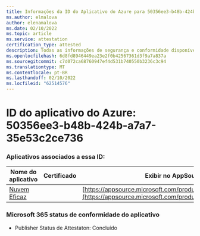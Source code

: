 ```yaml
---
title: Informações da ID do Aplicativo do Azure para 50356ee3-b48b-424b-a7a7-35e53c2ce736
ms.author: elmalova
author: elenamalova
ms.date: 02/10/2022
ms.topic: article
ms.service: attestation
certification_type: attested
description: Todas as informações de segurança e conformidade disponíveis para 50356ee3-b48b-424b-a7a7-35e53c2ce736.
ms.openlocfilehash: 6d8fd8946449ea23e2f0b42567361d3f9a7a837a
ms.sourcegitcommit: c7d072ca68760947ef4d531b740550b3236c3c94
ms.translationtype: MT
ms.contentlocale: pt-BR
ms.lasthandoff: 02/10/2022
ms.locfileid: "62514576"
---
```

# <a name="azure-app-id-50356ee3-b48b-424b-a7a7-35e53c2ce736"></a>ID do aplicativo do Azure: 50356ee3-b48b-424b-a7a7-35e53c2ce736


### <a name="apps-associated-with-this-id"></a>Aplicativos associados a essa ID:
| **Nome do aplicativo** | **Certificado** | **Exibir no AppSource** |
|--------------|---------------|-----------------------|
| [Nuvem Eficaz](https://docs.microsoft.com/microsoft-365-app-certification/forward/WA200002408) |  | [https://appsource.microsoft.com/product/office/WA200002408](https://appsource.microsoft.com/product/office/WA200002408) |

### <a name="microsoft-365-app-compliance-status"></a>Microsoft 365 status de conformidade do aplicativo
- Publisher Status de Attestaton: Concluído
